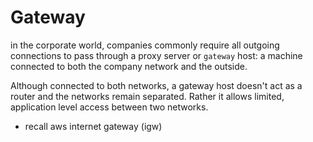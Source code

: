 # Gateway

in the corporate world, companies commonly require all outgoing
connections to pass through a proxy server or `gateway` host:
a machine connected to both the company network and the outside.

Although connected to both networks, a gateway host doesn't act
as a router and the networks remain separated. Rather it allows
limited, application level access between two networks.

- recall aws internet gateway (igw)
